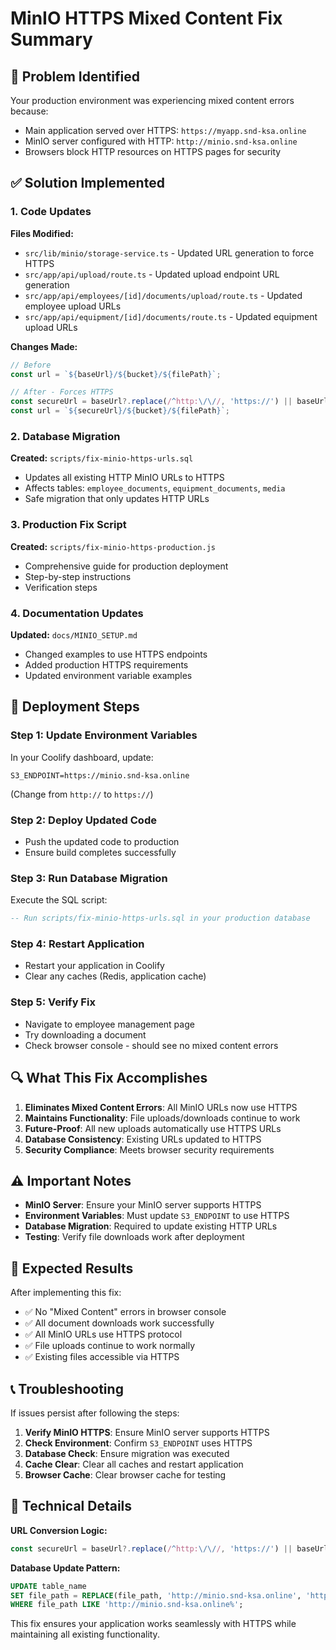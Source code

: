 # MinIO HTTPS Mixed Content Fix Summary

## 🚨 Problem Identified
Your production environment was experiencing mixed content errors because:
- Main application served over HTTPS: `https://myapp.snd-ksa.online`
- MinIO server configured with HTTP: `http://minio.snd-ksa.online`
- Browsers block HTTP resources on HTTPS pages for security

## ✅ Solution Implemented

### 1. Code Updates
**Files Modified:**
- `src/lib/minio/storage-service.ts` - Updated URL generation to force HTTPS
- `src/app/api/upload/route.ts` - Updated upload endpoint URL generation
- `src/app/api/employees/[id]/documents/upload/route.ts` - Updated employee upload URLs
- `src/app/api/equipment/[id]/documents/route.ts` - Updated equipment upload URLs

**Changes Made:**
```typescript
// Before
const url = `${baseUrl}/${bucket}/${filePath}`;

// After - Forces HTTPS
const secureUrl = baseUrl?.replace(/^http:\/\//, 'https://') || baseUrl;
const url = `${secureUrl}/${bucket}/${filePath}`;
```

### 2. Database Migration
**Created:** `scripts/fix-minio-https-urls.sql`
- Updates all existing HTTP MinIO URLs to HTTPS
- Affects tables: `employee_documents`, `equipment_documents`, `media`
- Safe migration that only updates HTTP URLs

### 3. Production Fix Script
**Created:** `scripts/fix-minio-https-production.js`
- Comprehensive guide for production deployment
- Step-by-step instructions
- Verification steps

### 4. Documentation Updates
**Updated:** `docs/MINIO_SETUP.md`
- Changed examples to use HTTPS endpoints
- Added production HTTPS requirements
- Updated environment variable examples

## 🚀 Deployment Steps

### Step 1: Update Environment Variables
In your Coolify dashboard, update:
```
S3_ENDPOINT=https://minio.snd-ksa.online
```
(Change from `http://` to `https://`)

### Step 2: Deploy Updated Code
- Push the updated code to production
- Ensure build completes successfully

### Step 3: Run Database Migration
Execute the SQL script:
```sql
-- Run scripts/fix-minio-https-urls.sql in your production database
```

### Step 4: Restart Application
- Restart your application in Coolify
- Clear any caches (Redis, application cache)

### Step 5: Verify Fix
- Navigate to employee management page
- Try downloading a document
- Check browser console - should see no mixed content errors

## 🔍 What This Fix Accomplishes

1. **Eliminates Mixed Content Errors**: All MinIO URLs now use HTTPS
2. **Maintains Functionality**: File uploads/downloads continue to work
3. **Future-Proof**: All new uploads automatically use HTTPS URLs
4. **Database Consistency**: Existing URLs updated to HTTPS
5. **Security Compliance**: Meets browser security requirements

## ⚠️ Important Notes

- **MinIO Server**: Ensure your MinIO server supports HTTPS
- **Environment Variables**: Must update `S3_ENDPOINT` to use HTTPS
- **Database Migration**: Required to update existing HTTP URLs
- **Testing**: Verify file downloads work after deployment

## 🎯 Expected Results

After implementing this fix:
- ✅ No "Mixed Content" errors in browser console
- ✅ All document downloads work successfully
- ✅ All MinIO URLs use HTTPS protocol
- ✅ File uploads continue to work normally
- ✅ Existing files accessible via HTTPS

## 📞 Troubleshooting

If issues persist after following the steps:

1. **Verify MinIO HTTPS**: Ensure MinIO server supports HTTPS
2. **Check Environment**: Confirm `S3_ENDPOINT` uses HTTPS
3. **Database Check**: Ensure migration was executed
4. **Cache Clear**: Clear all caches and restart application
5. **Browser Cache**: Clear browser cache for testing

## 🔧 Technical Details

**URL Conversion Logic:**
```typescript
const secureUrl = baseUrl?.replace(/^http:\/\//, 'https://') || baseUrl;
```

**Database Update Pattern:**
```sql
UPDATE table_name 
SET file_path = REPLACE(file_path, 'http://minio.snd-ksa.online', 'https://minio.snd-ksa.online')
WHERE file_path LIKE 'http://minio.snd-ksa.online%';
```

This fix ensures your application works seamlessly with HTTPS while maintaining all existing functionality.
